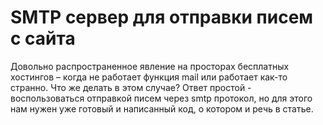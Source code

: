 # SMTP сервер для отправки писем с сайта

Довольно распространенное явление на просторах бесплатных хостингов – когда не работает функция mail или работает как-то странно. Что же делать в этом случае? Ответ простой - воспользоваться отправкой писем через smtp протокол, но для этого нам нужен уже готовый и написанный код, о котором и речь в статье.